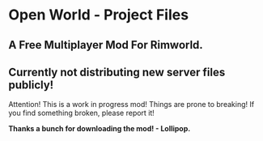 # Open World - Project Files
## A Free Multiplayer Mod For Rimworld.
## Currently not distributing new server files publicly!

Attention! This is a work in progress mod! Things are prone to breaking! If you find something broken, please report it!

**Thanks a bunch for downloading the mod! - Lollipop.**
